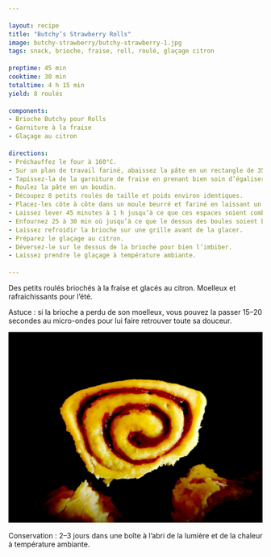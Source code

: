 ```yaml
---

layout: recipe
title: "Butchy’s Strawberry Rolls"
image: butchy-strawberry/butchy-strawberry-1.jpg
tags: snack, brioche, fraise, roll, roulé, glaçage citron

preptime: 45 min
cooktime: 30 min
totaltime: 4 h 15 min
yield: 8 roulés

components: 
- Brioche Butchy pour Rolls
- Garniture à la fraise
- Glaçage au citron

directions:
- Préchauffez le four à 160°C.
- Sur un plan de travail fariné, abaissez la pâte en un rectangle de 35 cm sur 25 environ.
- Tapissez-la de la garniture de fraise en prenant bien soin d’égaliser à la spatule, et de laisser un espace des 4 côtés.
- Roulez la pâte en un boudin.
- Découpez 8 petits roulés de taille et poids environ identiques. 
- Placez-les côte à côte dans un moule beurré et fariné en laissant un peu d’espace. 
- Laissez lever 45 minutes à 1 h jusqu’à ce que ces espaces soient comblés.
- Enfournez 25 à 30 min où jusqu’à ce que le dessus des boules soient bien dorés.
- Laissez refroidir la brioche sur une grille avant de la glacer.
- Préparez le glaçage au citron.
- Déversez-le sur le dessus de la brioche pour bien l’imbiber.
- Laissez prendre le glaçage à température ambiante.

---
```


Des petits roulés briochés à la fraise et glacés au citron. Moelleux et rafraichissants pour l’été.

Astuce&nbsp;: si la brioche a perdu de son moelleux, vous pouvez la passer 15–20 secondes au micro-ondes pour lui faire retrouver toute sa douceur.

![Des roulés avec une garniture de vraies fraises, pas celle chimique que l’on trouve dans les produits industriels.](../images/butchy-strawberry/butchy-strawberry-2.jpg)

Conservation&nbsp;: 2–3 jours dans une boîte à l’abri de la lumière et de la chaleur à température ambiante.